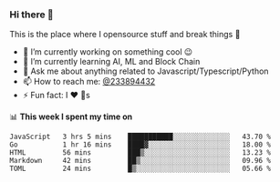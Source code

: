 ### Hi there 👋

<!--
**a233894432/a233894432** is a ✨ _special_ ✨ repository because its `README.md` (this file) appears on your GitHub profile.

Here are some ideas to get you started:

- 🔭 I’m currently working on ...
- 🌱 I’m currently learning ...
- 👯 I’m looking to collaborate on ...
- 🤔 I’m looking for help with ...
- 💬 Ask me about ...
- 📫 How to reach me: ...
- 😄 Pronouns: ...
- ⚡ Fun fact: ...
-->
 
 
This is the place where I opensource stuff and break things :rofl:

- 🔭 I’m currently working on something cool :wink:
- 🌱 I’m currently learning AI, ML and Block Chain
- 💬 Ask me about anything related to Javascript/Typescript/Python
- 📫 How to reach me: [@233894432](https://twitter.com/233894432)
- ⚡ Fun fact: I :heart: :dog:s

📊 **This week I spent my time on**
<!--START_SECTION:waka-->
```text
JavaScript   3 hrs 5 mins    ███████████░░░░░░░░░░░░░░   43.70 % 
Go           1 hr 16 mins    ████▓░░░░░░░░░░░░░░░░░░░░   18.00 % 
HTML         56 mins         ███▒░░░░░░░░░░░░░░░░░░░░░   13.23 % 
Markdown     42 mins         ██▒░░░░░░░░░░░░░░░░░░░░░░   09.96 % 
TOML         24 mins         █▒░░░░░░░░░░░░░░░░░░░░░░░   05.66 % 
```
<!--END_SECTION:waka-->
